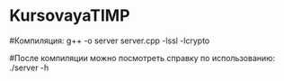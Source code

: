 # KursovayaTIMP

#Компиляция: g++ -o server server.cpp -lssl -lcrypto

#После компиляции можно посмотреть справку по использованию: ./server -h
